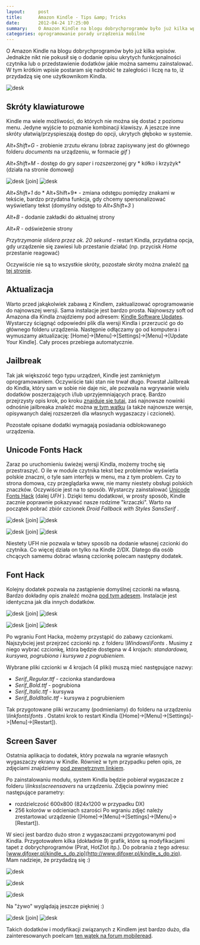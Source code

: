 ```yaml
---
layout:     post
title:      Amazon Kindle - Tips &amp; Tricks
date:       2012-04-24 17:25:00
summary:    O Amazon Kindle na blogu dobrychprogramów było już kilka wpisów. Jednakże nikt nie pokusił się o dodanie opisu ukrytych funkcjonalności czytnika lub o przedstawienie dodatków jakie można samemu zainstalować. W tym krótkim wpisie postaram się nadrobić te zaległości i liczę na to, iż przydadzą się one użytkownikom Kindla.Skróty klawiaturoweKindle ma wiele możliwości, do których nie można się dostać ...
categories: oprogramowanie porady urządzenia mobilne
---
```




O Amazon Kindle na blogu dobrychprogramów było już kilka wpisów. Jednakże nikt nie pokusił się o dodanie opisu ukrytych funkcjonalności czytnika lub o przedstawienie dodatków jakie można samemu zainstalować. W tym krótkim wpisie postaram się nadrobić te zaległości i liczę na to, iż przydadzą się one użytkownikom Kindla.


![desk](https://raw.githubusercontent.com/djfoxer/djfoxer.github.io/master/_img/2012-4-24-_137_/g_-_608x405_-_-_31462x20120422113219_0.jpg)



## Skróty klawiaturowe


Kindle ma wiele możliwości, do których nie można się dostać z poziomu menu. Jedyne wyjście to poznanie kombinacji klawiszy. A jeszcze inne skróty ułatwią/przyspieszają dostęp do opcji, ukrytych głęboko w systemie.

 *Alt+Shift+G*  - zrobienie zrzutu ekranu (obraz zapisywany jest do głównego folderu  *documents*  na urządzeniu, w formacie  *gif* )

 *Alt+Shift+M*  - dostęp do gry  *saper*  i rozszerzonej gry * kółko i krzyżyk*  (działa na stronie domowej)


![desk](https://raw.githubusercontent.com/djfoxer/djfoxer.github.io/master/_img/2012-4-24-_137_/g_-_288x192_-_-_31462x20120422113304_0.gif)
[join]
![desk](https://raw.githubusercontent.com/djfoxer/djfoxer.github.io/master/_img/2012-4-24-_137_/g_-_288x192_-_-_31462x20120422113308_0.gif)


 *Alt+Shift+1*  do * Alt+Shift+9*  - zmiana odstępu pomiędzy znakami w tekście, bardzo przydatna funkcja, gdy chcemy spersonalizować wyświetlany tekst (domyślny odstęp to  *Alt+Shift+3* )

 *Alt+B*  - dodanie zakładki do aktualnej strony

 *Alt+R*  - odświeżenie strony

 *Przytrzymanie slidera przez ok. 20 sekund*  - restart Kindla, przydatna opcja, gdy urządzenie się zawiesi lub przestanie działać (np. przycisk  *Home*  przestanie reagować)

Oczywiście nie są to wszystkie skróty, pozostałe skróty można znaleźć [na tej stronie](http://wiki.mobileread.com/wiki/Amazon_Kindle_Keyboard_Shortcuts).


## Aktualizacja


Warto przed jakąkolwiek zabawą z Kindlem, zaktualizować oprogramowanie do najnowszej wersji. Sama instalacje jest bardzo prosta. Najnowszy soft od Amazona dla Kindla znajdziemy pod adresem:  [Kindle Software Updates](http://www.amazon.com/gp/help/customer/display.html?nodeId=200324680). Wystarczy ściągnąć odpowiedni plik dla wersji Kindla i przerzucić go do głównego folderu urządzenia. Następnie odłączamy go od komputera i wymuszamy aktualizację: [Home]->[Menu]->[Settings]->[Menu]->[Update Your Kindle]. Cały proces przebiega automatycznie. 



## Jailbreak


Tak jak większość tego typu urządzeń, Kindle jest zamkniętym oprogramowaniem. Oczywiście taki stan nie trwał długo. Powstał Jailbreak do Kindla, który sam w sobie nie daje nic, ale pozwala na wgrywanie wielu dodatków poszerzających i/lub uprzyjemniających pracę. Bardzo przejrzysty opis krok, po kroku [znajduje się tutaj](http://wiki.mobileread.com/wiki/Kindle_Screen_Saver_Hack_for_all_2.x_and_3.x_Kindles#How_to_install_the_Jailbreak_Hack), zaś najnowsze nowinki odnośnie jailbreaka znaleźć można [w tym wątku](http://www.mobileread.com/forums/showthread.php?t=88004) (a także najnowsze wersje, opisywanych dalej rozszerzeń dla własnych wygaszaczy i czcionek).

Pozostałe opisane dodatki wymagają posiadania odblokowanego urządzenia.





## Unicode Fonts Hack


Zaraz po uruchomieniu świeżej wersji Kindla, możemy trochę się przestraszyć. O ile w module czytnika tekst bez problemów wyświetla polskie znaczni, o tyle sam interfejs w menu, ma z tym problem. Czy to strona domowa, czy przeglądarka www, nie mamy niestety obsługi polskich znaczków. Oczywiście jest na to sposób. Wystarczy zainstalować [Unicode Fonts Hack](http://blogkindle.com/unicode-fonts-hack/) (dalej  *UFH* ). Dzięki temu dodatkowi, w prosty sposób, Kindle zacznie poprawnie pokazywać nasze rodzime "krzaczki". Warto na początek pobrać zbiór czcionek  *Droid Fallback with Styles SansSerif* . 


![desk](https://raw.githubusercontent.com/djfoxer/djfoxer.github.io/master/_img/2012-4-24-_137_/g_-_288x192_-_-_31462x20120422121325_0.gif)
[join]
![desk](https://raw.githubusercontent.com/djfoxer/djfoxer.github.io/master/_img/2012-4-24-_137_/g_-_288x192_-_-_31462x20120422121329_0.gif)



![desk](https://raw.githubusercontent.com/djfoxer/djfoxer.github.io/master/_img/2012-4-24-_137_/g_-_288x192_-_-_31462x20120422121431_0.gif)
[join]
![desk](https://raw.githubusercontent.com/djfoxer/djfoxer.github.io/master/_img/2012-4-24-_137_/g_-_288x192_-_-_31462x20120422121333_0.gif)


Niestety UFH nie pozwala w łatwy sposób na dodanie własnej czcionki do czytnika. Co więcej działa on tylko na Kindle 2/DX. Dlatego dla osób chcących samemu dobrać własną czcionkę polecam następny dodatek.


## Font Hack



Kolejny dodatek pozwala na zastąpienie domyślnej czcionki na własną. Bardzo dokładny opis znaleźć można [pod tym adesem](http://wiki.mobileread.com/wiki/Kindle_Font_Hack_for_all_2.x_and_3.x_Kindles). Instalacje jest identyczna jak dla innych dodatków.



![desk](https://raw.githubusercontent.com/djfoxer/djfoxer.github.io/master/_img/2012-4-24-_137_/g_-_288x192_-_-_31462x20120422122840_0.gif)
[join]
![desk](https://raw.githubusercontent.com/djfoxer/djfoxer.github.io/master/_img/2012-4-24-_137_/g_-_288x192_-_-_31462x20120422122837_0.gif)


![desk](https://raw.githubusercontent.com/djfoxer/djfoxer.github.io/master/_img/2012-4-24-_137_/g_-_288x192_-_-_31462x20120422124626_0.gif)
[join]
![desk](https://raw.githubusercontent.com/djfoxer/djfoxer.github.io/master/_img/2012-4-24-_137_/g_-_288x192_-_-_31462x20120422124632_0.gif)


Po wgraniu Font Hacka, możemy przystąpić do zabawy czcionkami. Najszybciej jest przejrzeć czcionki np. z folderu  *\Windows\Fonts* . Musimy z niego wybrać czcionkę, która będzie dostępna w 4 krojach:  *standardowa, kursywa, pogrubiona i kursywa z pogrubieniem.* 

Wybrane pliki czcionki w 4 krojach (4 pliki) muszą mieć następujące nazwy:
-  *Serif_Regular.ttf*  - czcionka standardowa
-  *Serif_Bold.ttf*  - pogrubiona
-  *Serif_Italic.ttf*  - kursywa
-  *Serif_BoldItalic.ttf*  - kursywa z pogrubieniem

Tak przygotowane pliki wrzucamy (podmieniamy) do folderu na urządzeniu  *\linkfonts\fonts* . Ostatni krok to restart Kindla ([Home]->[Menu]->[Settings]->[Menu]->[Restart]).


## Screen Saver


Ostatnia aplikacja to dodatek, który pozwala na wgranie własnych wygaszaczy ekranu w Kindle. Również w tym przypadku pełen opis, ze zdjęciami znajdziemy [pod zewnętrznym linkiem](http://wiki.mobileread.com/wiki/Kindle_Screen_Saver_Hack_for_all_2.x_and_3.x_Kindles). 

Po zainstalowaniu modułu, system Kindla będzie pobierał wygaszacze z folderu  *\linkss\screensavers*  na urządzeniu. Zdjęcia powinny mieć następujące parametry:
- rozdzielczość 600x800 (824x1200 w przypadku DX)
- 256 kolorów w odcieniach szarości
Po wgraniu zdjęć należy zrestartować urządzenie ([Home]->[Menu]->[Settings]->[Menu]->[Restart]).

W sieci jest bardzo dużo stron z wygaszaczami przygotowanymi pod Kindla. Przygotowałem kilka (dokładnie 9) grafik, które są modyfikacjami tapet z dobrychprogramów (Pirat, HotZlot itp.). Do pobrania z tego adresu: [www.djfoxer.pl/kindle_s_dp.zip](http://www.djfoxer.pl/kindle_s_dp.zip). Mam nadzieje, że przydadzą się :)


![desk](https://raw.githubusercontent.com/djfoxer/djfoxer.github.io/master/_img/2012-4-24-_137_/g_-_608x405_-_-_31462x20120422133751_0.jpg)


![desk](https://raw.githubusercontent.com/djfoxer/djfoxer.github.io/master/_img/2012-4-24-_137_/g_-_608x405_-_-_31462x20120422133800_0.jpg)


![desk](https://raw.githubusercontent.com/djfoxer/djfoxer.github.io/master/_img/2012-4-24-_137_/g_-_608x405_-_-_31462x20120422133807_0.jpg)


Na "żywo" wyglądają jeszcze piękniej :)


![desk](https://raw.githubusercontent.com/djfoxer/djfoxer.github.io/master/_img/2012-4-24-_137_/g_-_288x192_-_-_31462x20120422134715_0.jpg)
[join]
![desk](https://raw.githubusercontent.com/djfoxer/djfoxer.github.io/master/_img/2012-4-24-_137_/g_-_288x192_-_-_31462x20120422134724_0.jpg)



Takich dodatków i modyfikacji związanych z Kindlem jest bardzo dużo, dla zainteresowanych poelcam [ten wątek na forum mobileread](http://www.mobileread.com/forums/showthread.php?t=128704). 